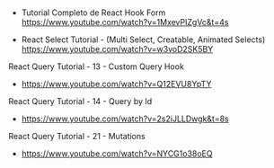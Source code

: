 ###

- Tutorial Completo de React Hook Form
  https://www.youtube.com/watch?v=1MxevPIZgVc&t=4s

- React Select Tutorial - (Multi Select, Creatable, Animated Selects)
  https://www.youtube.com/watch?v=w3voD2SK5BY

React Query Tutorial - 13 - Custom Query Hook

- https://www.youtube.com/watch?v=Q12EVU8YpTY

React Query Tutorial - 14 - Query by Id

- https://www.youtube.com/watch?v=2s2iJLLDwgk&t=8s

React Query Tutorial - 21 - Mutations

- https://www.youtube.com/watch?v=NYCG1o38oEQ
